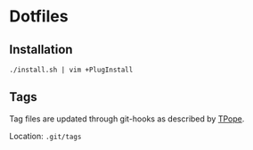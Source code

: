 # Dotfiles

## Installation
`./install.sh | vim +PlugInstall`


## Tags
Tag files are updated through git-hooks as described by [TPope][tpope-ctags].

Location: `.git/tags`


[tpope-ctags]: https://tbaggery.com/2011/08/08/effortless-ctags-with-git.html
